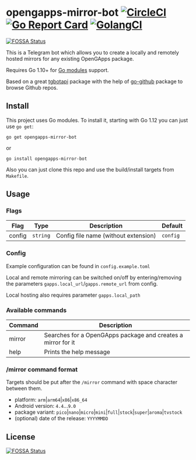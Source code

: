 # opengapps-mirror-bot [![CircleCI](https://circleci.com/gh/nezorflame/opengapps-mirror-bot/tree/master.svg?style=svg)](https://circleci.com/gh/nezorflame/opengapps-mirror-bot/tree/master) [![Go Report Card](https://goreportcard.com/badge/github.com/nezorflame/opengapps-mirror-bot)](https://goreportcard.com/report/github.com/nezorflame/opengapps-mirror-bot) [![GolangCI](https://golangci.com/badges/github.com/nezorflame/opengapps-mirror-bot.svg)](https://golangci.com/r/github.com/nezorflame/opengapps-mirror-bot)
[![FOSSA Status](https://app.fossa.io/api/projects/git%2Bgithub.com%2Fnezorflame%2Fopengapps-mirror-bot.svg?type=shield)](https://app.fossa.io/projects/git%2Bgithub.com%2Fnezorflame%2Fopengapps-mirror-bot?ref=badge_shield)

This is a Telegram bot which allows you to create a locally and remotely hosted mirrors for any existing OpenGApps package.

Requires Go 1.10+ for [Go modules](https://github.com/golang/go/wiki/Modules) support.

Based on a great [tgbotapi](https://github.com/go-telegram-bot-api/telegram-bot-api) package with the help of [go-github](https://github.com/google/go-github) package to browse Github repos.

## Install

This project uses Go modules.
To install it, starting with Go 1.12 you can just use `go get`:

`go get opengapps-mirror-bot`

or

`go install opengapps-mirror-bot`

Also you can just clone this repo and use the build/install targets from `Makefile`.

## Usage

### Flags

| Flag | Type | Description | Default |
|--------|--------|-------------------------------------|-----------|
| config | `string` | Config file name (without extension) | `config` |

### Config

Example configuration can be found in `config.example.toml`

Local and remote mirroring can be switched on/off by entering/removing the parameters `gapps.local_url`/`gapps.remote_url` from config.

Local hosting also requires parameter `gapps.local_path`

### Available commands

| Command | Description |
|--------|------------------------------------------------------------|
| mirror | Searches for a OpenGApps package and creates a mirror for it |
| help | Prints the help message |

### /mirror command format

Targets should be put after the `/mirror` command with space character between them.

- platform: `arm`|`arm64`|`x86`|`x86_64`
- Android version: `4.4`...`9.0`
- package variant: `pico`|`nano`|`micro`|`mini`|`full`|`stock`|`super`|`aroma`|`tvstock`
- (optional) date of the release: `YYYYMMDD`



## License
[![FOSSA Status](https://app.fossa.io/api/projects/git%2Bgithub.com%2Fnezorflame%2Fopengapps-mirror-bot.svg?type=large)](https://app.fossa.io/projects/git%2Bgithub.com%2Fnezorflame%2Fopengapps-mirror-bot?ref=badge_large)
